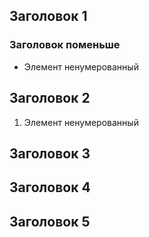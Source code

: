 ## Заголовок 1

### Заголовок поменьше

* Элемент ненумерованный

## Заголовок 2

1. Элемент ненумерованный

## Заголовок 3

## Заголовок 4

## Заголовок 5
